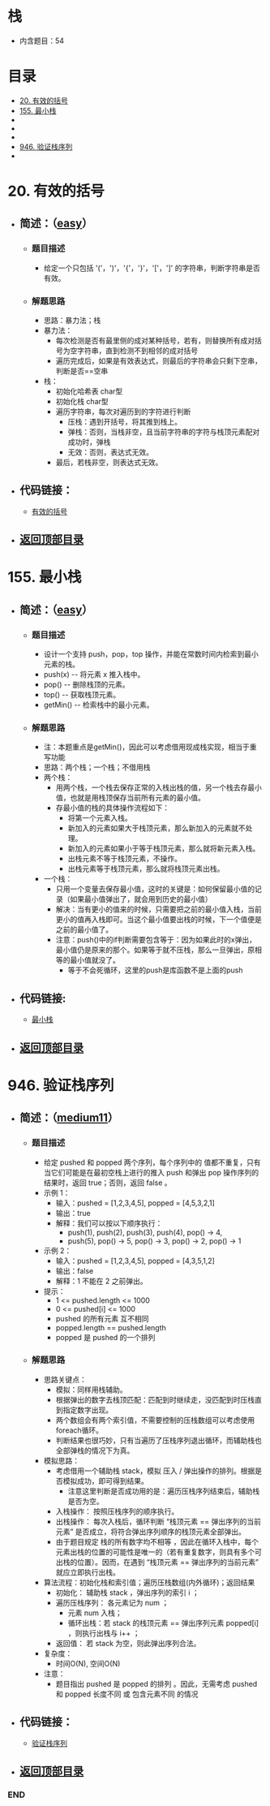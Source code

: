 # 栈
- 内含题目：54

# 目录
<!-- GFM-TOC -->
* [20. 有效的括号](#20-有效的括号)
* [155. 最小栈](#155-最小栈)
* []()
* []()
* []()
* [946. 验证栈序列](#946-验证栈序列)
* []()
<!-- GFM-TOC -->



# 20. 有效的括号
- ## 简述：（[easy](https://github.com/anliux/PracticePool/blob/master/LeetCode/docs/easy.md)）
  - ### 题目描述
    - 给定一个只包括 '('，')'，'{'，'}'，'['，']' 的字符串，判断字符串是否有效。
  - ### 解题思路
    - 思路：暴力法；栈
    - 暴力法：
      - 每次检测是否有最里侧的成对某种括号，若有，则替换所有成对括号为空字符串，直到检测不到相邻的成对括号
      - 遍历完成后，如果是有效表达式，则最后的字符串会只剩下空串，判断是否==空串
    - 栈：
      - 初始化哈希表 char型
      - 初始化栈 char型
      - 遍历字符串，每次对遍历到的字符进行判断
        - 压栈：遇到开括号，将其推到栈上。
        - 弹栈：否则，当栈非空，且当前字符串的字符与栈顶元素配对成功时，弹栈
        - 无效：否则，表达式无效。
      - 最后，若栈非空，则表达式无效。
      
- ## 代码链接：
  - [有效的括号](https://github.com/anliux/PracticePool/blob/master/LeetCode/src/0020-valid-parentheses.java)

<!-- GFM-TOC -->
* ## [返回顶部目录](#目录)
<!-- GFM-TOC -->




# 155. 最小栈
- ## 简述：（[easy](https://github.com/anliux/PracticePool/blob/master/LeetCode/docs/easy.md)）
  - ### 题目描述
    - 设计一个支持 push，pop，top 操作，并能在常数时间内检索到最小元素的栈。
    - push(x) -- 将元素 x 推入栈中。
    - pop() -- 删除栈顶的元素。
    - top() -- 获取栈顶元素。
    - getMin() -- 检索栈中的最小元素。
  - ### 解题思路
    - 注：本题重点是getMin()，因此可以考虑借用现成栈实现，相当于重写功能
    - 思路：两个栈；一个栈；不借用栈
    - 两个栈：
      - 用两个栈，一个栈去保存正常的入栈出栈的值，另一个栈去存最小值，也就是用栈顶保存当前所有元素的最小值。
      - 存最小值的栈的具体操作流程如下：
        - 将第一个元素入栈。
        - 新加入的元素如果大于栈顶元素，那么新加入的元素就不处理。
        - 新加入的元素如果小于等于栈顶元素，那么就将新元素入栈。
        - 出栈元素不等于栈顶元素，不操作。
        - 出栈元素等于栈顶元素，那么就将栈顶元素出栈。
    - 一个栈：
      - 只用一个变量去保存最小值，这时的关键是：如何保留最小值的记录（如果最小值弹出了，就会用到历史的最小值）
      - 解决：当有更小的值来的时候，只需要把之前的最小值入栈，当前更小的值再入栈即可。当这个最小值要出栈的时候，下一个值便是之前的最小值了。
      - 注意：push()中的if判断需要包含等于：因为如果此时的x弹出，最小值仍是原来的那个。如果等于就不压栈，那么一旦弹出，原相等的最小值就没了。
        - 等于不会死循环，这里的push是库函数不是上面的push
    
- ## 代码链接:
  - [最小栈](https://github.com/anliux/PracticePool/blob/master/LeetCode/src/0155-min-stack.java)
   
<!-- GFM-TOC -->
* ## [返回顶部目录](#目录)
<!-- GFM-TOC -->



# 946. 验证栈序列
- ## 简述：（[medium11](https://github.com/anliux/PracticePool/blob/master/LeetCode/docs/medium11.md)）
  - ### 题目描述
    - 给定 pushed 和 popped 两个序列，每个序列中的 值都不重复，只有当它们可能是在最初空栈上进行的推入 push 和弹出 pop 操作序列的结果时，返回 true；否则，返回 false 。
    - 示例 1：
      - 输入：pushed = [1,2,3,4,5], popped = [4,5,3,2,1]
      - 输出：true
      - 解释：我们可以按以下顺序执行：
        - push(1), push(2), push(3), push(4), pop() -> 4,
        - push(5), pop() -> 5, pop() -> 3, pop() -> 2, pop() -> 1
    - 示例 2：
      - 输入：pushed = [1,2,3,4,5], popped = [4,3,5,1,2]
      - 输出：false
      - 解释：1 不能在 2 之前弹出。
    - 提示：
      - 1 <= pushed.length <= 1000
      - 0 <= pushed[i] <= 1000
      - pushed 的所有元素 互不相同
      - popped.length == pushed.length
      - popped 是 pushed 的一个排列
  - ### 解题思路
    - 思路关键点：
      - 模拟：同样用栈辅助。
      - 根据弹出的数字去栈顶匹配：匹配到时继续走，没匹配到时压栈直到指定数字出现。 
      - 两个数组会有两个索引值，不需要控制的压栈数组可以考虑使用foreach循环。
      - 判断结果也很巧妙，只有当遍历了压栈序列退出循环，而辅助栈也全部弹栈的情况下为真。
    - 模拟思路：
      - 考虑借用一个辅助栈 stack，模拟 压入 / 弹出操作的排列。根据是否模拟成功，即可得到结果。
        - 注意这里判断是否成功用的是：遍历压栈序列结束后，辅助栈是否为空。 
      - 入栈操作： 按照压栈序列的顺序执行。
      - 出栈操作： 每次入栈后，循环判断 “栈顶元素 == 弹出序列的当前元素” 是否成立，将符合弹出序列顺序的栈顶元素全部弹出。
      - 由于题目规定 栈的所有数字均不相等 ，因此在循环入栈中，每个元素出栈的位置的可能性是唯一的（若有重复数字，则具有多个可出栈的位置）。因而，在遇到 “栈顶元素 == 弹出序列的当前元素” 就应立即执行出栈。
    - 算法流程：初始化栈和索引值；遍历压栈数组(内外循环)；返回结果
      - 初始化： 辅助栈 stack ，弹出序列的索引 i ；
      - 遍历压栈序列： 各元素记为 num ；
        - 元素 num 入栈；
        - 循环出栈：若 stack 的栈顶元素 == 弹出序列元素 popped[i] ，则执行出栈与 i++ ；
      - 返回值： 若 stack 为空，则此弹出序列合法。
    - 复杂度：
      - 时间O(N), 空间O(N)
    - 注意：
      - 题目指出 pushed 是 popped 的排列 。因此，无需考虑 pushed 和 popped 长度不同 或 包含元素不同 的情况 
    
- ## 代码链接：
  - [验证栈序列](https://github.com/anliux/PracticePool/blob/master/LeetCode/src/0946-validate-stack-sequences.java)

<!-- GFM-TOC -->
* ## [返回顶部目录](#目录)
<!-- GFM-TOC -->







### END
